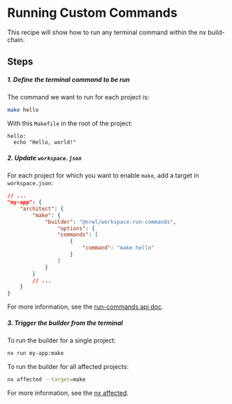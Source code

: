 # Running Custom Commands

This recipe will show how to run any terminal command within the nx build-chain.

## Steps

##### 1. Define the terminal command to be run

The command we want to run for each project is:

```bash
make hello
```

With this `Makefile` in the root of the project:

```shell script
hello:
  echo "Hello, world!"
```

##### 2. Update `workspace.json`

For each project for which you want to enable `make`, add a target in `workspace.json`:

```json
// ...
"my-app": {
    "architect": {
        "make": {
            "builder": "@nrwl/workspace:run-commands",
                "options": {
                "commands": [
                    {
                        "command": "make hello"
                    }
                ]
            }
        }
        // ...
    }
}
```

For more information, see the [run-commands api doc](/{{framework}}/plugins/workspace/builders/run-commands).

##### 3. Trigger the builder from the terminal

To run the builder for a single project:

```bash
nx run my-app:make
```

To run the builder for all affected projects:

```bash
nx affected --target=make
```

For more information, see the [nx affected](/{{framework}}/cli/affected).
